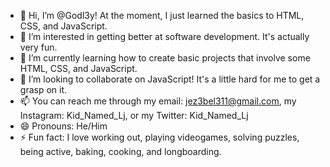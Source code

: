 - 👋 Hi, I’m @Godl3y! At the moment, I just learned the basics to HTML, CSS, and JavaScript.
- 👀 I’m interested in getting better at software development. It's actually very fun.
- 🌱 I’m currently learning how to create basic projects that involve some HTML, CSS, and JavaScript.
- 💞️ I’m looking to collaborate on JavaScript! It's a little hard for me to get a grasp on it. 
- 📫 You can reach me through my email: jez3bel311@gmail.com, my Instagram: Kid_Named_Lj, or my Twitter: Kid_Named_Lj
- 😄 Pronouns: He/Him
- ⚡ Fun fact: I love working out, playing videogames, solving puzzles, being active, baking, cooking, and longboarding.

<!---
Godl3y/Godl3y is a ✨ special ✨ repository because its `README.md` (this file) appears on your GitHub profile.
You can click the Preview link to take a look at your changes.
--->
